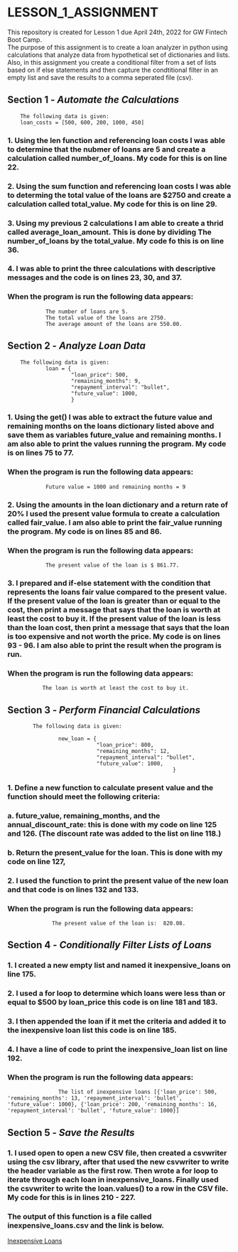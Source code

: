 # LESSON_1_ASSIGNMENT
This repository is created for Lesson 1 due April 24th, 2022 for GW Fintech Boot Camp.  
The purpose of this assignment is to create a loan analyzer in python using  calculations that analyze data from hypothetical set of dictionaries and lists.  Also, in this assignment you create a conditional filter from a set of lists based on if else statements and then capture the condtitional filter in an empty list and save the results to a comma seperated file (csv).

##  Section 1 - *Automate the Calculations*

        The following data is given:
        loan_costs = [500, 600, 200, 1000, 450]

###        1. Using the len function and referencing loan costs I was able to determine that the nubmer of loans are 5 and create a calculation called number_of_loans. My code for this is on line 22.

###        2. Using the sum function and referencing loan costs I was able to determing the total value of the loans are $2750 and create a calculation called total_value.  My code for this is on line 29.

###        3. Using my previous 2 calculations I am able to create a thrid called average_loan_amount.  This is done by dividing The number_of_loans by the total_value.  My code fo this is on line 36.

###        4. I was able to print the three calculations with descriptive messages and the code is on lines 23, 30, and 37.

###            When the program is run the following data appears:
                The number of loans are 5.
                The total value of the loans are 2750.
                The average amount of the loans are 550.00.
    

##  Section 2 - *Analyze Loan Data*

        The following data is given:
                loan = {
                        "loan_price": 500,
                        "remaining_months": 9,
                        "repayment_interval": "bullet",
                        "future_value": 1000,
                        }

###        1. Using the get() I was able to extract the future value and remaining months on the loans dictionary listed above and save them as variables future_value and remaining months.  I am also able to print the values running the program. My code is on lines 75 to 77.  

###            When the program is run the following data appears:
                Future value = 1000 and remaining months = 9

###        2. Using the amounts in the loan dictionary and a return rate of 20% I used the present value formula to create a calculation called fair_value.  I am also able to print the fair_value running the program.  My code is on lines 85 and 86.

###             When the program is run the following data appears:
                The present value of the loan is $ 861.77.

###        3. I prepared and if-else statement with the condition that represents the loans fair value compared to the present value.  If the present value of the loan is greater than or equal to the cost, then print a message that says that the loan is worth at least the cost to buy it. If the present value of the loan is less than the loan cost, then print a message that says that the loan is too expensive and not worth the price. My code is on lines 93 - 96.  I am also able to print the result when the program is run.

###            When the program is run the following data appears:
               The loan is worth at least the cost to buy it.


##  Section 3 - *Perform Financial Calculations*


            The following data is given:

                    new_loan = {
                                "loan_price": 800,
                                "remaining_months": 12,
                                "repayment_interval": "bullet",
                                "future_value": 1000,
                                                        }

###            1. Define a new function to calculate present value and the function should meet the following criteria:
###                a. future_value, remaining_months, and the annual_discount_rate: this is done with my code on line 125 and 126.  (The discount rate was added to the list on line 118.)
###                b. Return the present_value for the loan.  This is done with my code on line 127,

###            2. I used the function to print the present value of the new loan and that code is on lines 132 and 133.

###                When the program is run the following data appears:
                  The present value of the loan is:  820.08.     

##  Section 4 - *Conditionally Filter Lists of Loans*

###            1. I created a new empty list and named it inexpensive_loans on line 175.

###            2. I used a for loop to determine which loans were less than or equal to $500 by loan_price this code is on line 181 and 183.

###            3. I then appended the loan if it met the criteria and added it to the inexpensive loan list this code is on line 185.

###            4. I have a line of code to print the inexpensive_loan list on line 192.

###                When the program is run the following data appears:
                    The list of inexpensive loans [{'loan_price': 500, 'remaining_months': 13, 'repayment_interval': 'bullet', 'future_value': 1000}, {'loan_price': 200, 'remaining_months': 16, 'repayment_interval': 'bullet', 'future_value': 1000}]



##  Section 5 - *Save the Results*     

###            1. I used open to open a new CSV file, then created a csvwriter using the csv library, after that used the new csvwriter to write the header variable as the first row. Then wrote a for loop to iterate through each loan in inexpensive_loans. Finally used the csvwriter to write the loan.values() to a row in the CSV file.  My code for this is in lines 210 - 227.

###                The output of this function is a file called inexpensive_loans.csv and the link is below.

[Inexpensive Loans](inexpensive_loans.csv)



